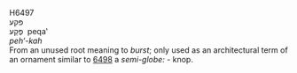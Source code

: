 <body>
  <p>H6497<br>  פּקע  <br> פֶּקַע  ‎  peqa‛  <br><i>peh‘-kah </i><br>From an unused root meaning to <i>burst</i>; only used as an architectural term of an ornament similar to <a href="h6498.htm">6498</a>  a <i>semi-globe: - </i>knop.<br></p>
 </body>